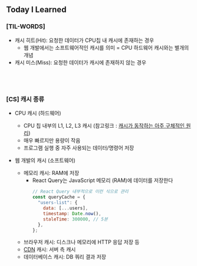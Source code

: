 ## Today I Learned

### [TIL-WORDS]

- 캐시 히트(Hit): 요청한 데이터가 CPU칩 내 캐시에 존재하는 경우
  - 웹 개발에서는 소프트웨어적인 캐시를 의미 = CPU 하드웨어 캐시와는 별개의 개념
- 캐시 미스(Miss): 요청한 데이터가 캐시에 존재하지 않는 경우

## <br />

### [CS] 캐시 종류

- CPU 캐시 (하드웨어)

  - CPU 칩 내부의 L1, L2, L3 캐시 (참고링크 : [캐시가 동작하는 아주 구체적인 원리](https://parksb.github.io/article/29.html))
  - 매우 빠르지만 용량이 작음
  - 프로그램 실행 중 자주 사용되는 데이터/명령어 저장

- 웹 개발의 캐시 (소프트웨어)

  - 메모리 캐시: RAM에 저장
    - React Query는 JavaScript 메모리 (RAM)에 데이터를 저장한다
      ```js
      // React Query 내부적으로 이런 식으로 관리
      const queryCache = {
        "users-list": {
          data: [...users],
          timestamp: Date.now(),
          staleTime: 300000, // 5분
        },
      };
      ```
  - 브라우저 캐시: 디스크나 메모리에 HTTP 응답 저장 등
  - [CDN](/2407/240703.md#web-cdncontent-delivery-networks) 캐시: 서버 측 캐시
  - 데이터베이스 캐시: DB 쿼리 결과 저장
